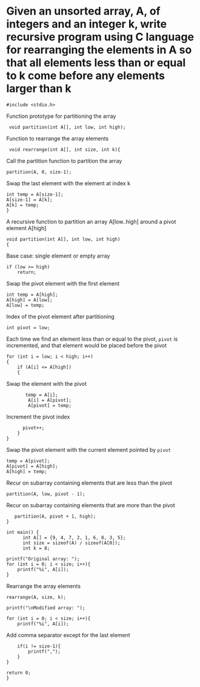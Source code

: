 # Given an unsorted array, A, of integers and an integer k, write recursive program using C language for rearranging the elements in A so that all elements less than or equal to k come before any elements larger than k

    #include <stdio.h>

Function prototype for partitioning the array

     void partition(int A[], int low, int high);
Function to rearrange the array elements
       
     void rearrange(int A[], int size, int k){
Call the partition function to partition the array
    
    partition(A, 0, size-1);
Swap the last element with the element at index k

    int temp = A[size-1];
    A[size-1] = A[k];
    A[k] = temp;
    }

A recursive function to partition an array A[low..high]
around a pivot element A[high]

    void partition(int A[], int low, int high)
    {
Base case: single element or empty array
   
    if (low >= high)
        return;

Swap the pivot element with the first element
    
    int temp = A[high];
    A[high] = A[low];
    A[low] = temp;
Index of the pivot element after partitioning
    
    int pivot = low;
Each time we find an element less than or equal to the pivot,
`pivot` is incremented, and that element would be placed
before the pivot
    
    for (int i = low; i < high; i++)
    {
        if (A[i] <= A[high])
        {
Swap the element with the pivot
           
           temp = A[i];
            A[i] = A[pivot];
            A[pivot] = temp;
            
Increment the pivot index
          
          pivot++;
        }
    }

Swap the pivot element with the current element pointed by `pivot`
   
    temp = A[pivot];
    A[pivot] = A[high];
    A[high] = temp;

Recur on subarray containing elements that are less than the pivot
  
    partition(A, low, pivot - 1);

 Recur on subarray containing elements that are more than the pivot
    
       partition(A, pivot + 1, high);
    }

    int main() {
          int A[] = {9, 4, 7, 2, 1, 6, 8, 3, 5};
          int size = sizeof(A) / sizeof(A[0]);
          int k = 8;
    
    printf("Original array: ");
    for (int i = 0; i < size; i++){
        printf("%i", A[i]);
    }
    
 Rearrange the array elements
    
    rearrange(A, size, k);
    
    printf("\nModified array: ");
    
    for (int i = 0; i < size; i++){
        printf("%i", A[i]);
        
 Add comma separator except for the last element
       
        if(i != size-1){
            printf(",");
        }
    }
    
    return 0;
    }
